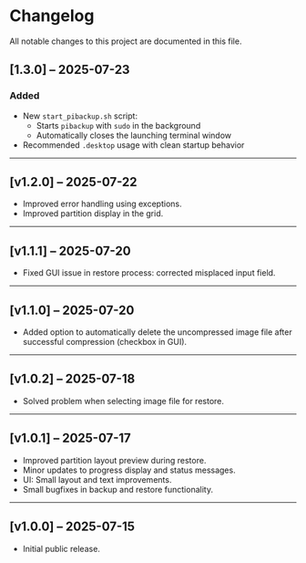 # Changelog

All notable changes to this project are documented in this file.
## [1.3.0] – 2025-07-23
### Added
- New `start_pibackup.sh` script:
  - Starts `pibackup` with `sudo` in the background
  - Automatically closes the launching terminal window
- Recommended `.desktop` usage with clean startup behavior
---
## [v1.2.0] – 2025-07-22
- Improved error handling using exceptions.
- Improved partition display in the grid.
---
## [v1.1.1] – 2025-07-20
- Fixed GUI issue in restore process: corrected misplaced input field.
---
## [v1.1.0] – 2025-07-20
- Added option to automatically delete the uncompressed image file after successful compression (checkbox in GUI).
---

## [v1.0.2] – 2025-07-18
- Solved problem when selecting image file for restore.
---

## [v1.0.1] – 2025-07-17
- Improved partition layout preview during restore.
- Minor updates to progress display and status messages.
- UI: Small layout and text improvements.
- Small bugfixes in backup and restore functionality.
---

## [v1.0.0] – 2025-07-15
- Initial public release.
